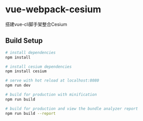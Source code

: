 
# vue-webpack-cesium
搭建vue-cli脚手架整合Cesium

## Build Setup

``` bash
# install dependencies
npm install

# install cesium dependencies
npm install cesium

# serve with hot reload at localhost:8080
npm run dev

# build for production with minification
npm run build

# build for production and view the bundle analyzer report
npm run build --report
```
